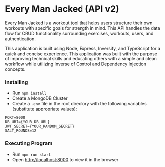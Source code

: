 # Every Man Jacked (API v2)

Every Man Jacked is a workout tool that helps users structure their own workouts with specific goals for strength in mind. This API handles the data flow for CRUD functionality surrounding exercises, workouts, users, and authentication.

This application is built using Node, Express, Inversify, and TypeScript for a quick and concise experience. This application was built with the purpose of improving technical skills and educating others with a simple and clean workflow while utilizing Inverse of Control and Dependency Injection concepts.

### Installing

* Run `npm install`
* Create a MongoDB Cluster
* Create a `.env` file in the root directory with the following variables (substitute appropriate values):

```
PORT=8000
DB_URI={YOUR_DB_URL}
JWT_SECRET={YOUR_RANDOM_SECRET}
SALT_ROUNDS=12
```

### Executing Program
* Run `npm run start`
* Open [http://localhost:8000](http://localhost:8000) to view it in the browser
